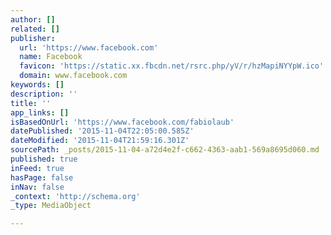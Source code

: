 ```yaml
---
author: []
related: []
publisher:
  url: 'https://www.facebook.com'
  name: Facebook
  favicon: 'https://static.xx.fbcdn.net/rsrc.php/yV/r/hzMapiNYYpW.ico'
  domain: www.facebook.com
keywords: []
description: ''
title: ''
app_links: []
isBasedOnUrl: 'https://www.facebook.com/fabiolaub'
datePublished: '2015-11-04T22:05:00.585Z'
dateModified: '2015-11-04T21:59:16.301Z'
sourcePath: _posts/2015-11-04-a72d4e2f-c662-4363-aab1-569a8695d060.md
published: true
inFeed: true
hasPage: false
inNav: false
_context: 'http://schema.org'
_type: MediaObject

---
```

>